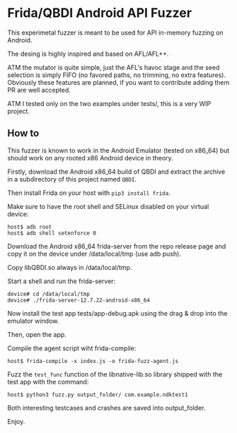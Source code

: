 # Frida/QBDI Android API Fuzzer

This experimetal fuzzer is meant to be used for API in-memory fuzzing on Android.

The desing is highly inspired and based on AFL/AFL++.

ATM the mutator is quite simple, just the AFL's havoc stage and the seed selection
is simply FIFO (no favored paths, no trimming, no extra features).
Obviously these features are planned, if you want to contribute adding them PR
are well accepted.

ATM I tested only on the two examples under tests/, this is a very WIP project.

## How to

This fuzzer is known to work in the Android Emulator (tested on x86_64) but should work on any rooted x86 Android device in theory.

Firstly, download the Android x86_64 build of QBDI and extract the archive in a subdirectory of this project named `QBDI`.

Then install Frida on your host with `pip3 install frida`.

Make sure to have the root shell and SELinux disabled on your virtual device:

```
host$ adb root
host$ adb shell setenforce 0
```

Download the Android x86_64 frida-server from the repo release page and copy it
on the device under /data/local/tmp (use adb push).

Copy libQBDI.so always in /data/local/tmp.

Start a shell and run the frida-server:

```
device# cd /data/local/tmp
device# ./frida-server-12.7.22-android-x86_64
```

Now install the test app tests/app-debug.apk using the drag & drop into the emulator window.

Then, open the app.

Compile the agent script wiht frida-compile:

```
host$ frida-compile -x index.js -o frida-fuzz-agent.js
```

Fuzz the `test_func` function of the libnative-lib.so library shipped with the test app
with the command:

```
host$ python3 fuzz.py output_folder/ com.example.ndktest1
```

Both interesting testcases and crashes are saved into output_folder.

Enjoy.

